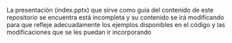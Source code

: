 La presentación (index.pptx) que sirve como guía del contenido de este repositorio se encuentra está incompleta y su contenido se irá modificando para que refleje adecuadamente los ejemplos disponibles en el código y las modificaciones que se les puedan ir incorporando
